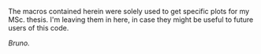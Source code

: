 The macros contained herein were solely used to get specific plots for my MSc. thesis. I'm leaving them in here, in case they might be useful to future users of this code.

*Bruno.*
